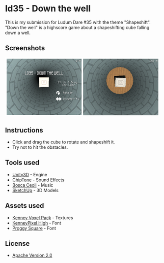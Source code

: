 # ld35 - Down the well

This is my submission for Ludum Dare #35 with the theme "Shapeshift".
"Down the well" is a highscore game about a shapeshifting cube falling down a well.

## Screenshots

![Screenshots](https://github.com/ekx/ld35/blob/master/Screenshots/screenshots.png)

## Instructions

* Click and drag the cube to rotate and shapeshift it. 
* Try not to hit the obstacles.

## Tools used

* [Unity3D](http://unity3d.com) - Engine
* [ChipTone](http://sfbgames.com/chiptone) - Sound Effects
* [Bosca Ceoil](http://boscaceoil.net/) - Music
* [SketchUp](http://www.sketchup.com/) - 3D Models

## Assets used

* [Kenney Voxel Pack](http://kenney.nl/assets/voxel-pack) - Textures
* [KenneyPixel High](http://kenney.nl/assets/kenney-fonts) - Font
* [Proggy Square](http://www.proggyfonts.net/download/) - Font

## License

* [Apache Version 2.0](http://www.apache.org/licenses/LICENSE-2.0.html)
